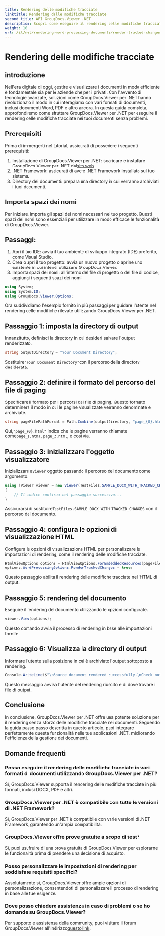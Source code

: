 ```yaml
---
title: Rendering delle modifiche tracciate
linktitle: Rendering delle modifiche tracciate
second_title: API GroupDocs.Viewer .NET
description: Scopri come eseguire il rendering delle modifiche tracciate nei documenti senza sforzo utilizzando GroupDocs.Viewer per .NET. Migliora l'efficienza della gestione dei documenti.
weight: 10
url: /it/net/rendering-word-processing-documents/render-tracked-changes/
---
```


# Rendering delle modifiche tracciate

## introduzione
Nell'era digitale di oggi, gestire e visualizzare i documenti in modo efficiente è fondamentale sia per le aziende che per i privati. Con l'avvento di tecnologie avanzate, soluzioni come GroupDocs.Viewer per .NET hanno rivoluzionato il modo in cui interagiamo con vari formati di documenti, inclusi documenti Word, PDF e altro ancora. In questa guida completa, approfondiremo come sfruttare GroupDocs.Viewer per .NET per eseguire il rendering delle modifiche tracciate nei tuoi documenti senza problemi.
## Prerequisiti
Prima di immergerti nel tutorial, assicurati di possedere i seguenti prerequisiti:
1. Installazione di GroupDocs.Viewer per .NET: scaricare e installare GroupDocs.Viewer per .NET dal[sito web](https://releases.groupdocs.com/viewer/net/).
2. .NET Framework: assicurati di avere .NET Framework installato sul tuo sistema.
3. Directory dei documenti: prepara una directory in cui verranno archiviati i tuoi documenti.

## Importa spazi dei nomi
Per iniziare, importa gli spazi dei nomi necessari nel tuo progetto. Questi spazi dei nomi sono essenziali per utilizzare in modo efficace le funzionalità di GroupDocs.Viewer.
## Passaggi:
1. Apri il tuo IDE: avvia il tuo ambiente di sviluppo integrato (IDE) preferito, come Visual Studio.
2. Crea o apri il tuo progetto: avvia un nuovo progetto o aprine uno esistente in cui intendi utilizzare GroupDocs.Viewer.
3. Importa spazi dei nomi: all'interno del file di progetto o del file di codice, aggiungi i seguenti spazi dei nomi:
```csharp
using System;
using System.IO;
using GroupDocs.Viewer.Options;
```

Ora suddividiamo l'esempio fornito in più passaggi per guidare l'utente nel rendering delle modifiche rilevate utilizzando GroupDocs.Viewer per .NET.
## Passaggio 1: imposta la directory di output
Innanzitutto, definisci la directory in cui desideri salvare l'output renderizzato.
```csharp
string outputDirectory = "Your Document Directory";
```
 Sostituire`"Your Document Directory"`con il percorso della directory desiderata.
## Passaggio 2: definire il formato del percorso del file di paging
Specificare il formato per i percorsi dei file di paging. Questo formato determinerà il modo in cui le pagine visualizzate verranno denominate e archiviate.
```csharp
string pageFilePathFormat = Path.Combine(outputDirectory, "page_{0}.html");
```
 Qui,`"page_{0}.html"` indica che le pagine verranno chiamate come`page_1.html`, `page_2.html`, e così via.
## Passaggio 3: inizializzare l'oggetto visualizzatore
 Inizializzare a`Viewer` oggetto passando il percorso del documento come argomento.
```csharp
using (Viewer viewer = new Viewer(TestFiles.SAMPLE_DOCX_WITH_TRACKED_CHANGES))
{
    // Il codice continua nel passaggio successivo...
}
```
 Assicurarsi di sostituire`TestFiles.SAMPLE_DOCX_WITH_TRACKED_CHANGES` con il percorso del documento.
## Passaggio 4: configura le opzioni di visualizzazione HTML
Configura le opzioni di visualizzazione HTML per personalizzare le impostazioni di rendering, come il rendering delle modifiche tracciate.
```csharp
HtmlViewOptions options = HtmlViewOptions.ForEmbeddedResources(pageFilePathFormat);
options.WordProcessingOptions.RenderTrackedChanges = true;
```
Questo passaggio abilita il rendering delle modifiche tracciate nell'HTML di output.
## Passaggio 5: rendering del documento
Eseguire il rendering del documento utilizzando le opzioni configurate.
```csharp
viewer.View(options);
```
Questo comando avvia il processo di rendering in base alle impostazioni fornite.
## Passaggio 6: Visualizza la directory di output
Informare l'utente sulla posizione in cui è archiviato l'output sottoposto a rendering.
```csharp
Console.WriteLine($"\nSource document rendered successfully.\nCheck output in {outputDirectory}.");
```
Questo messaggio avvisa l'utente del rendering riuscito e di dove trovare i file di output.

## Conclusione
In conclusione, GroupDocs.Viewer per .NET offre una potente soluzione per il rendering senza sforzo delle modifiche tracciate nei documenti. Seguendo la guida passo passo descritta in questo articolo, puoi integrare perfettamente questa funzionalità nelle tue applicazioni .NET, migliorando l'efficienza della gestione dei documenti.
## Domande frequenti
### Posso eseguire il rendering delle modifiche tracciate in vari formati di documenti utilizzando GroupDocs.Viewer per .NET?
Sì, GroupDocs.Viewer supporta il rendering delle modifiche tracciate in più formati, inclusi DOCX, PDF e altri.
### GroupDocs.Viewer per .NET è compatibile con tutte le versioni di .NET Framework?
Sì, GroupDocs.Viewer per .NET è compatibile con varie versioni di .NET Framework, garantendo un'ampia compatibilità.
### GroupDocs.Viewer offre prove gratuite a scopo di test?
Sì, puoi usufruire di una prova gratuita di GroupDocs.Viewer per esplorarne le funzionalità prima di prendere una decisione di acquisto.
### Posso personalizzare le impostazioni di rendering per soddisfare requisiti specifici?
Assolutamente sì, GroupDocs.Viewer offre ampie opzioni di personalizzazione, consentendoti di personalizzare il processo di rendering in base alle tue esigenze.
### Dove posso chiedere assistenza in caso di problemi o se ho domande su GroupDocs.Viewer?
 Per supporto e assistenza della community, puoi visitare il forum GroupDocs.Viewer all'indirizzo[questo link](https://forum.groupdocs.com/c/viewer/9).